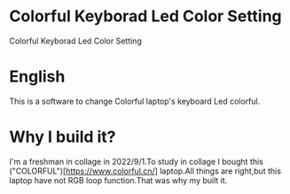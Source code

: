 # Colorful Keyborad Led Color Setting
Colorful Keyborad Led Color Setting  
# English  
This is a software to change Colorful laptop's keyboard Led colorful.  
# Why I build it?  
I'm a freshman in collage in 2022/9/1.To study in collage I bought this ("COLORFUL")[https://www.colorful.cn/] laptop.All things are right,but this laptop have not RGB loop function.That was why my built it.
